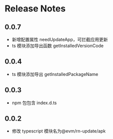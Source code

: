 # Release Notes

## 0.0.7

- 新增配置属性 needUpdateApp，可拦截应用更新
- ts 模块添加导出函数 getInstalledVersionCode

## 0.0.4

- ts 模块添加导出 getInstalledPackageName

## 0.0.3

- npm 包包含 index.d.ts

## 0.0.2

- 修改 typescript 模块名为@evm/rn-update/apk
